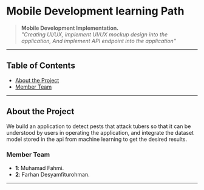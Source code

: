# Mobile Development learning Path

> **Mobile Development Implementation.**  
*"Creating UI/UX, implement UI/UX mockup design into the application, And implement API endpoint into the application"*

---

## Table of Contents

- [About the Project](#-about-the-project)
- [Member Team](#-member-team)

---

## About the Project

We build an application to detect pests that attack tubers so that it can be understood by users in operating the application, and integrate the dataset model stored in the api from machine learning to get the desired results.

### Member Team
- **1**: Muhamad Fahmi.
- **2**: Farhan Desyamfiturohman.


---

